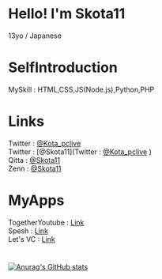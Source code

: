 # Hello! I'm Skota11
13yo / Japanese
# SelfIntroduction
MySkill : HTML,CSS,JS(Node.js),Python,PHP
# Links
Twitter : [@Kota_pclive](https://twitter.com/Kota_pclive)  
Twitter : [@Skota11](Twitter : [@Kota_pclive](https://twitter.com/Kota_pclive)  )  
Qitta : [@Skota11](https://qiita.com/Skota11)  
Zenn : [@Skota11](https://zenn.dev/skota11)  
# MyApps
TogetherYoutube : [Link](https://togetheryoutube.skota11.repl.co/)  
Spesh : [Link](https://spesh.skota11.com)  
Let's VC : [Link](https://vc.skota11.repl.co/)  
# 
[![Anurag's GitHub stats](https://github-readme-stats.vercel.app/api?username=Skota11)](https://github.com/Skota11/Skota11)
